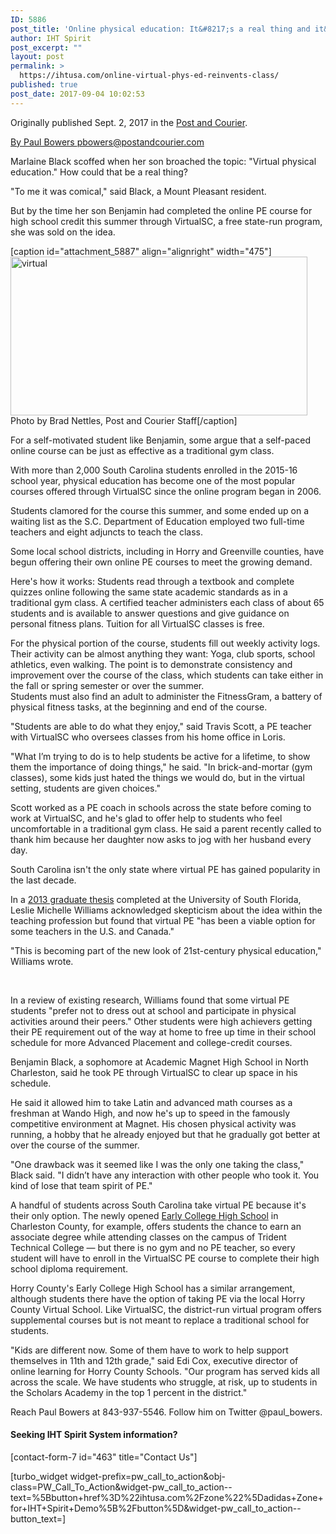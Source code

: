 ```yaml
---
ID: 5886
post_title: 'Online physical education: It&#8217;s a real thing and it&#8217;s reinventing S.C. gym class'
author: IHT Spirit
post_excerpt: ""
layout: post
permalink: >
  https://ihtusa.com/online-virtual-phys-ed-reinvents-class/
published: true
post_date: 2017-09-04 10:02:53
---
```

Originally published Sept. 2, 2017 in the <a href="http://www.postandcourier.com/news/online-physical-education-it-s-a-real-thing-in-south/article_9c7ecb94-867e-11e7-8779-d753e712ebe0.html" target="_blank" rel="noopener">Post and Courier</a>.

<span id="author-popup-2ffda348-79c1-11e6-bf90-0f4b11c88723-asset-9c7ecb94-867e-11e7-8779-d753e712ebe0" class="asset-byline" title="" data-original-title=""><a href="https://www.postandcourier.com/users/profile/PaulBowers">By Paul Bowers pbowers@postandcourier.com</a></span>

Marlaine Black scoffed when her son broached the topic: "Virtual physical education." How could that be a real thing?

"To me it was comical," said Black, a Mount Pleasant resident.

But by the time her son Benjamin had completed the online PE course for high school credit this summer through VirtualSC, a free state-run program, she was sold on the idea.

[caption id="attachment_5887" align="alignright" width="475"]<a href="https://ihtusa.com/wp-content/uploads/2017/09/5806bfbfd3d11.image_.jpg"><img class="wp-image-5887" src="https://ihtusa.com/wp-content/uploads/2017/09/5806bfbfd3d11.image_-300x161.jpg" alt="virtual" width="475" height="254" /></a> Photo by Brad Nettles, Post and Courier Staff[/caption]

For a self-motivated student like Benjamin, some argue that a self-paced online course can be just as effective as a traditional gym class.<!--more-->

With more than 2,000 South Carolina students enrolled in the 2015-16 school year, physical education has become one of the most popular courses offered through VirtualSC since the online program began in 2006.

Students clamored for the course this summer, and some ended up on a waiting list as the S.C. Department of Education employed two full-time teachers and eight adjuncts to teach the class.

Some local school districts, including in Horry and Greenville counties, have begun offering their own online PE courses to meet the growing demand.

Here's how it works: Students read through a textbook and complete quizzes online following the same state academic standards as in a traditional gym class. A certified teacher administers each class of about 65 students and is available to answer questions and give guidance on personal fitness plans. Tuition for all VirtualSC classes is free.

<aside class="tncms-inline-relcontent tncms-inline-relcontent-info tncms-inline-alignment-right">For the physical portion of the course, students fill out weekly activity logs. Their activity can be almost anything they want: Yoga, club sports, school athletics, even walking. The point is to demonstrate consistency and improvement over the course of the class, which students can take either in the fall or spring semester or over the summer.</aside>Students must also find an adult to administer the FitnessGram, a battery of physical fitness tasks, at the beginning and end of the course.

"Students are able to do what they enjoy," said Travis Scott, a PE teacher with VirtualSC who oversees classes from his home office in Loris.

"What I’m trying to do is to help students be active for a lifetime, to show them the importance of doing things," he said. "In brick-and-mortar (gym classes), some kids just hated the things we would do, but in the virtual setting, students are given choices."

Scott worked as a PE coach in schools across the state before coming to work at VirtualSC, and he's glad to offer help to students who feel uncomfortable in a traditional gym class. He said a parent recently called to thank him because her daughter now asks to jog with her husband every day.
<div class="asset-content subscriber-premium">

South Carolina isn't the only state where virtual PE has gained popularity in the last decade.

In a <a href="http://scholarcommons.usf.edu/cgi/viewcontent.cgi?article=6158&amp;context=etd" target="_blank" rel="noopener">2013 graduate thesis</a> completed at the University of South Florida, Leslie Michelle Williams acknowledged skepticism about the idea within the teaching profession but found that virtual PE "has been a viable option for some teachers in the U.S. and Canada."

"This is becoming part of the new look of 21st-century physical education," Williams wrote.

&nbsp;

In a review of existing research, Williams found that some virtual PE students "prefer not to dress out at school and participate in physical activities around their peers." Other students were high achievers getting their PE requirement out of the way at home to free up time in their school schedule for more Advanced Placement and college-credit courses.

Benjamin Black, a sophomore at Academic Magnet High School in North Charleston, said he took PE through VirtualSC to clear up space in his schedule.

He said it allowed him to take Latin and advanced math courses as a freshman at Wando High, and now he's up to speed in the famously competitive environment at Magnet. His chosen physical activity was running, a hobby that he already enjoyed but that he gradually got better at over the course of the summer.

"One drawback was it seemed like I was the only one taking the class," Black said. "I didn’t have any interaction with other people who took it. You kind of lose that team spirit of PE."

A handful of students across South Carolina take virtual PE because it's their only option. The newly opened <a href="http://www.postandcourier.com/news/aspiring-first-generation-college-students-seek-golden-opportunity-at-early/article_6e996896-834b-11e7-b5c0-b7d0839ee9a8.html" target="_blank" rel="noopener">Early College High School</a> in Charleston County, for example, offers students the chance to earn an associate degree while attending classes on the campus of Trident Technical College — but there is no gym and no PE teacher, so every student will have to enroll in the VirtualSC PE course to complete their high school diploma requirement.

Horry County's Early College High School has a similar arrangement, although students there have the option of taking PE via the local Horry County Virtual School. Like VirtualSC, the district-run virtual program offers supplemental courses but is not meant to replace a traditional school for students.

"Kids are different now. Some of them have to work to help support themselves in 11th and 12th grade," said Edi Cox, executive director of online learning for Horry County Schools. "Our program has served kids all across the scale. We have students who struggle, at risk, up to students in the Scholars Academy in the top 1 percent in the district."
<div id="tncms-region-article_instory_bottom" class="tncms-region hidden-print">Reach Paul Bowers at 843-937-5546. Follow him on Twitter @paul_bowers.</div>
<div>
<h4>Seeking IHT Spirit System information?</h4>
[contact-form-7 id="463" title="Contact Us"]

[turbo_widget widget-prefix=pw_call_to_action&obj-class=PW_Call_To_Action&widget-pw_call_to_action--text=%5Bbutton+href%3D%22ihtusa.com%2Fzone%22%5Dadidas+Zone+for+IHT+Spirit+Demo%5B%2Fbutton%5D&widget-pw_call_to_action--button_text=]

</div>
</div>